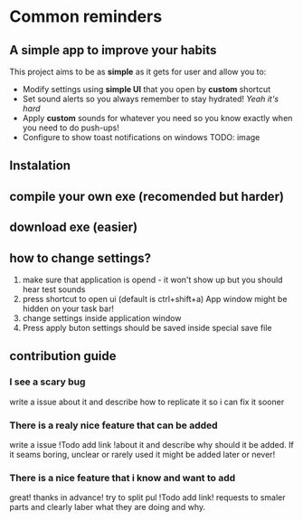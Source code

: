 # Common reminders
## A simple app to improve your habits
This project aims to be as **simple** as it gets for user and allow you to:

- Modify settings using **simple UI** that you open by **custom** shortcut
- Set sound alerts so you always remember to stay hydrated! *Yeah it's hard*
- Apply **custom** sounds for whatever you need so you know exactly when you need to do push-ups!
- Configure to show toast notifications on windows TODO: image
## Instalation

## compile your own exe (recomended but harder)


## download exe (easier)


## how to change settings?
1. make sure that application is opend - it won't show up but you should hear test sounds
2. press shortcut to open ui (default is ctrl+shift+a)
App window might be hidden on your task bar! 
4. change settings inside application window
5. Press apply buton
settings should be saved inside special save file
## contribution guide

### I see a scary bug
write a issue about it and describe how to replicate it so i can fix it sooner
### There is a realy nice feature that can be added
write a issue !Todo add link !about it and describe why should it be added. If it seams boring, unclear or rarely used it might be added later or never!
### There is a nice feature that i know and want to add
great! thanks in advance!
try to split pul !Todo add link! requests to smaler parts and clearly laber what they are doing and why.
